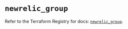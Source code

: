 # `newrelic_group`

Refer to the Terraform Registry for docs: [`newrelic_group`](https://registry.terraform.io/providers/newrelic/newrelic/3.46.0/docs/resources/group).
